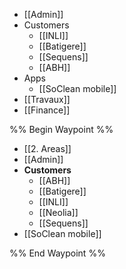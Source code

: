 - [[Admin]]
- Customers
	- [[INLI]]
	- [[Batigere]]
	- [[Sequens]]
	- [[ABH]]
- Apps
	- [[SoClean mobile]]
- [[Travaux]]
- [[Finance]]

%% Begin Waypoint %%
- [[2. Areas]]
- [[Admin]]
- **Customers**
	- [[ABH]]
	- [[Batigere]]
	- [[INLI]]
	- [[Neolia]]
	- [[Sequens]]
- [[SoClean mobile]]

%% End Waypoint %%

